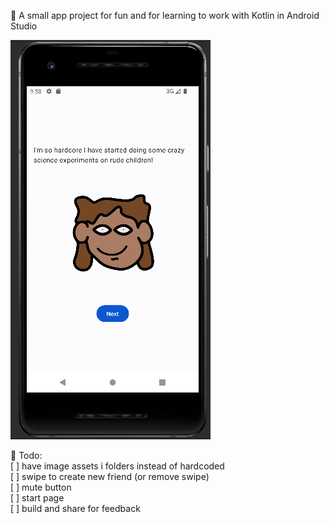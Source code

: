 🌱 A small app project for fun and for learning to work with Kotlin in Android Studio  

![Image of the app in it's current state](image.png)
  
🌱 Todo:  
[ ] have image assets i folders instead of hardcoded  
[ ] swipe to create new friend (or remove swipe)  
[ ] mute button  
[ ] start page  
[ ] build and share for feedback  